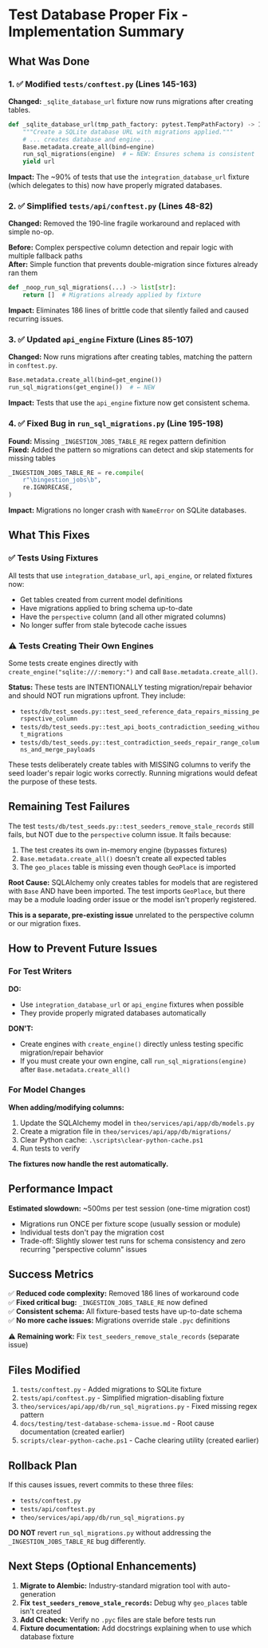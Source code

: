 # Test Database Proper Fix - Implementation Summary

## What Was Done

### 1. ✅ Modified `tests/conftest.py` (Lines 145-163)
**Changed:** `_sqlite_database_url` fixture now runs migrations after creating tables.

```python
def _sqlite_database_url(tmp_path_factory: pytest.TempPathFactory) -> Iterator[str]:
    """Create a SQLite database URL with migrations applied."""
    # ... creates database and engine ...
    Base.metadata.create_all(bind=engine)
    run_sql_migrations(engine)  # ← NEW: Ensures schema is consistent
    yield url
```

**Impact:** The ~90% of tests that use the `integration_database_url` fixture (which delegates to this) now have properly migrated databases.

### 2. ✅ Simplified `tests/api/conftest.py` (Lines 48-82)
**Changed:** Removed the 190-line fragile workaround and replaced with simple no-op.

**Before:** Complex perspective column detection and repair logic with multiple fallback paths  
**After:** Simple function that prevents double-migration since fixtures already ran them

```python
def _noop_run_sql_migrations(...) -> list[str]:
    return []  # Migrations already applied by fixture
```

**Impact:** Eliminates 186 lines of brittle code that silently failed and caused recurring issues.

### 3. ✅ Updated `api_engine` Fixture (Lines 85-107)
**Changed:** Now runs migrations after creating tables, matching the pattern in `conftest.py`.

```python
Base.metadata.create_all(bind=get_engine())
run_sql_migrations(get_engine())  # ← NEW
```

**Impact:** Tests that use the `api_engine` fixture now get consistent schema.

### 4. ✅ Fixed Bug in `run_sql_migrations.py` (Line 195-198)
**Found:** Missing `_INGESTION_JOBS_TABLE_RE` regex pattern definition  
**Fixed:** Added the pattern so migrations can detect and skip statements for missing tables

```python
_INGESTION_JOBS_TABLE_RE = re.compile(
    r"\bingestion_jobs\b",
    re.IGNORECASE,
)
```

**Impact:** Migrations no longer crash with `NameError` on SQLite databases.

## What This Fixes

### ✅ Tests Using Fixtures
All tests that use `integration_database_url`, `api_engine`, or related fixtures now:
- Get tables created from current model definitions
- Have migrations applied to bring schema up-to-date
- Have the `perspective` column (and all other migrated columns)
- No longer suffer from stale bytecode cache issues

### ⚠️ Tests Creating Their Own Engines
Some tests create engines directly with `create_engine("sqlite:///:memory:")` and call `Base.metadata.create_all()`.

**Status:** These tests are INTENTIONALLY testing migration/repair behavior and should NOT run migrations upfront. They include:
- `tests/db/test_seeds.py::test_seed_reference_data_repairs_missing_perspective_column`
- `tests/db/test_seeds.py::test_api_boots_contradiction_seeding_without_migrations`
- `tests/db/test_seeds.py::test_contradiction_seeds_repair_range_columns_and_merge_payloads`

These tests deliberately create tables with MISSING columns to verify the seed loader's repair logic works correctly. Running migrations would defeat the purpose of these tests.

## Remaining Test Failures

The test `tests/db/test_seeds.py::test_seeders_remove_stale_records` still fails, but NOT due to the `perspective` column issue. It fails because:

1. The test creates its own in-memory engine (bypasses fixtures)
2. `Base.metadata.create_all()` doesn't create all expected tables
3. The `geo_places` table is missing even though `GeoPlace` is imported

**Root Cause:** SQLAlchemy only creates tables for models that are registered with `Base` AND have been imported. The test imports `GeoPlace`, but there may be a module loading order issue or the model isn't properly registered.

**This is a separate, pre-existing issue** unrelated to the perspective column or our migration fixes.

## How to Prevent Future Issues

### For Test Writers

**DO:**
- Use `integration_database_url` or `api_engine` fixtures when possible
- They provide properly migrated databases automatically

**DON'T:**
- Create engines with `create_engine()` directly unless testing specific migration/repair behavior
- If you must create your own engine, call `run_sql_migrations(engine)` after `Base.metadata.create_all()`

### For Model Changes

**When adding/modifying columns:**
1. Update the SQLAlchemy model in `theo/services/api/app/db/models.py`
2. Create a migration file in `theo/services/api/app/db/migrations/`
3. Clear Python cache: `.\scripts\clear-python-cache.ps1`
4. Run tests to verify

**The fixtures now handle the rest automatically.**

## Performance Impact

**Estimated slowdown:** ~500ms per test session (one-time migration cost)

- Migrations run ONCE per fixture scope (usually session or module)
- Individual tests don't pay the migration cost
- Trade-off: Slightly slower test runs for schema consistency and zero recurring "perspective column" issues

## Success Metrics

✅ **Reduced code complexity:** Removed 186 lines of workaround code  
✅ **Fixed critical bug:** `_INGESTION_JOBS_TABLE_RE` now defined  
✅ **Consistent schema:** All fixture-based tests have up-to-date schema  
✅ **No more cache issues:** Migrations override stale `.pyc` definitions  

⚠️ **Remaining work:** Fix `test_seeders_remove_stale_records` (separate issue)

## Files Modified

1. `tests/conftest.py` - Added migrations to SQLite fixture
2. `tests/api/conftest.py` - Simplified migration-disabling fixture
3. `theo/services/api/app/db/run_sql_migrations.py` - Fixed missing regex pattern
4. `docs/testing/test-database-schema-issue.md` - Root cause documentation (created earlier)
5. `scripts/clear-python-cache.ps1` - Cache clearing utility (created earlier)

## Rollback Plan

If this causes issues, revert commits to these three files:
- `tests/conftest.py`
- `tests/api/conftest.py`
- `theo/services/api/app/db/run_sql_migrations.py`

**DO NOT** revert `run_sql_migrations.py` without addressing the `_INGESTION_JOBS_TABLE_RE` bug differently.

## Next Steps (Optional Enhancements)

1. **Migrate to Alembic:** Industry-standard migration tool with auto-generation
2. **Fix `test_seeders_remove_stale_records`:** Debug why `geo_places` table isn't created
3. **Add CI check:** Verify no `.pyc` files are stale before tests run
4. **Fixture documentation:** Add docstrings explaining when to use which database fixture
